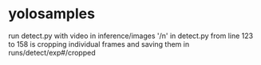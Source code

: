 # yolosamples
run detect.py with video in inference/images '/n'
in detect.py from line 123 to 158 is cropping individual frames and saving them in runs/detect/exp#/cropped


